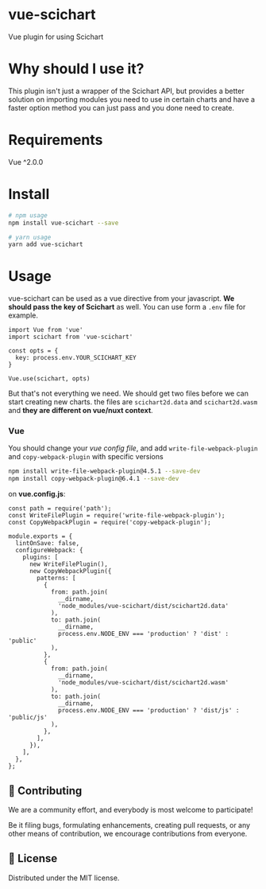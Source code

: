 # vue-scichart

Vue plugin for using Scichart

# Why should I use it?

This plugin isn't just a wrapper of the Scichart API, but provides a better solution on importing modules you need to use in certain charts and have a faster option method you can just pass and you done need to create.

# Requirements

Vue ^2.0.0

# Install

```sh
# npm usage
npm install vue-scichart --save

# yarn usage
yarn add vue-scichart
```

# Usage

vue-scichart can be used as a vue directive from your javascript. **We should pass the key of Scichart** as well. You can use form a ```.env``` file for example.

```js{4-6,8}
import Vue from 'vue'
import scichart from 'vue-scichart'

const opts = {
  key: process.env.YOUR_SCICHART_KEY
}

Vue.use(scichart, opts)
```

But that's not everything we need. We should get two files before we can start creating new charts. the files are `scichart2d.data` and `scichart2d.wasm` and **they are different on vue/nuxt context**.

### Vue

You should change your *vue config file*, and add `write-file-webpack-plugin` and `copy-webpack-plugin` with specific versions

```sh
npm install write-file-webpack-plugin@4.5.1 --save-dev 
npm install copy-webpack-plugin@6.4.1 --save-dev
```

on **vue.config.js**:

```js{2,3,9-33}
const path = require('path');
const WriteFilePlugin = require('write-file-webpack-plugin');
const CopyWebpackPlugin = require('copy-webpack-plugin');

module.exports = {
  lintOnSave: false,
  configureWebpack: {
    plugins: [
      new WriteFilePlugin(),
      new CopyWebpackPlugin({
        patterns: [
          {
            from: path.join(
              __dirname,
              'node_modules/vue-scichart/dist/scichart2d.data'
            ),
            to: path.join(
              __dirname,
              process.env.NODE_ENV === 'production' ? 'dist' : 'public'
            ),
          },
          {
            from: path.join(
              __dirname,
              'node_modules/vue-scichart/dist/scichart2d.wasm'
            ),
            to: path.join(
              __dirname,
              process.env.NODE_ENV === 'production' ? 'dist/js' : 'public/js'
            ),
          },
        ],
      }),
    ],
  },
};
```

## 🤝 Contributing
We are a community effort, and everybody is most welcome to participate!

Be it filing bugs, formulating enhancements, creating pull requests, or any other means of contribution, we encourage contributions from everyone.

## 📝 License
Distributed under the MIT license.